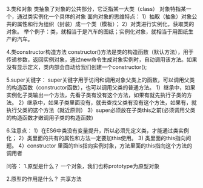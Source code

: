 
3.类和对象
    类抽象了对象的公共部分，它泛指某一大类（class）
    对象特指某一个，通过类实例化一个具体的对象
    面向对象的思维特点：
    1）抽取（抽象）对象公共的属性和行为组织（封装）成一个类（模板）；
    2）对类进行实例化，获取类的对象。
    举个例子：类，就相当于是汽车的图纸；实例化对象，就相当于用图纸生产的汽车。

4.类constructor构造方法
    constructor()方法是类的构造函数（默认方法），用于传递参数，返回实例对象，通过new命令生成对象实例时，自动调用该方法。如果没有显示定义，类内部会自动给我们创建一个constructor();

5.super关键字：
    super关键字用于访问和调用对象父类上的函数，可以调用父类的构造函数（constructor函数），也可以调用父类的普通方法。
    1）继承中，如果实例化子类输出一个方法，先看子类有没有这个方法，如果有就先执行子类的方法。
    2）继承中，如果子类里面没有，就去查找父类有没有这个方法，如果有，就执行父类的这个方法（就近原则）
    3）super必须放在子类this之前(必须调用父类的构造函数才嫩调用子类的构造函数)

6.注意点：
    1）在ES6中类没有变量提升，所以必须先定义类，才能通过类实例化；
    2）类里面的共有的属性和方法一定要加this使用。
    3) 类里面的this指向问题。
    4）constructor 里面的this指向实例对象，方法里面的this指向这个方法的调用者




问答：
1.原型是什么？
一个对象，我们也称prototype为原型对象

2.原型的作用是什么？
共享方法